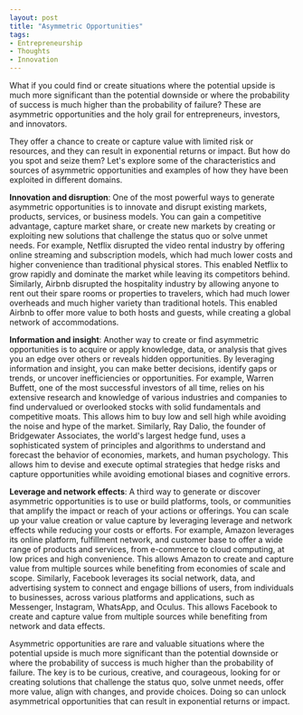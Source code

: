 ```yaml
---
layout: post
title: "Asymmetric Opportunities"
tags:
- Entrepreneurship
- Thoughts
- Innovation
---
```


What if you could find or create situations where the potential upside is much more significant than the potential downside or where the probability of success is much higher than the probability of failure? These are asymmetric opportunities and the holy grail for entrepreneurs, investors, and innovators. 

They offer a chance to create or capture value with limited risk or resources, and they can result in exponential returns or impact. But how do you spot and seize them? Let's explore some of the characteristics and sources of asymmetric opportunities and examples of how they have been exploited in different domains. 

**Innovation and disruption**: One of the most powerful ways to generate asymmetric opportunities is to innovate and disrupt existing markets, products, services, or business models. You can gain a competitive advantage, capture market share, or create new markets by creating or exploiting new solutions that challenge the status quo or solve unmet needs. For example, Netflix disrupted the video rental industry by offering online streaming and subscription models, which had much lower costs and higher convenience than traditional physical stores. This enabled Netflix to grow rapidly and dominate the market while leaving its competitors behind. Similarly, Airbnb disrupted the hospitality industry by allowing anyone to rent out their spare rooms or properties to travelers, which had much lower overheads and much higher variety than traditional hotels. This enabled Airbnb to offer more value to both hosts and guests, while creating a global network of accommodations. 

**Information and insight**: Another way to create or find asymmetric opportunities is to acquire or apply knowledge, data, or analysis that gives you an edge over others or reveals hidden opportunities. By leveraging information and insight, you can make better decisions, identify gaps or trends, or uncover inefficiencies or opportunities. For example, Warren Buffett, one of the most successful investors of all time, relies on his extensive research and knowledge of various industries and companies to find undervalued or overlooked stocks with solid fundamentals and competitive moats. This allows him to buy low and sell high while avoiding the noise and hype of the market. Similarly, Ray Dalio, the founder of Bridgewater Associates, the world's largest hedge fund, uses a sophisticated system of principles and algorithms to understand and forecast the behavior of economies, markets, and human psychology. This allows him to devise and execute optimal strategies that hedge risks and capture opportunities while avoiding emotional biases and cognitive errors. 

**Leverage and network effects**: A third way to generate or discover asymmetric opportunities is to use or build platforms, tools, or communities that amplify the impact or reach of your actions or offerings. You can scale up your value creation or value capture by leveraging leverage and network effects while reducing your costs or efforts. For example, Amazon leverages its online platform, fulfillment network, and customer base to offer a wide range of products and services, from e-commerce to cloud computing, at low prices and high convenience. This allows Amazon to create and capture value from multiple sources while benefiting from economies of scale and scope. Similarly, Facebook leverages its social network, data, and advertising system to connect and engage billions of users, from individuals to businesses, across various platforms and applications, such as Messenger, Instagram, WhatsApp, and Oculus. This allows Facebook to create and capture value from multiple sources while benefiting from network and data effects.

Asymmetric opportunities are rare and valuable situations where the potential upside is much more significant than the potential downside or where the probability of success is much higher than the probability of failure. The key is to be curious, creative, and courageous, looking for or creating solutions that challenge the status quo, solve unmet needs, offer more value, align with changes, and provide choices. Doing so can unlock asymmetrical opportunities that can result in exponential returns or impact.
